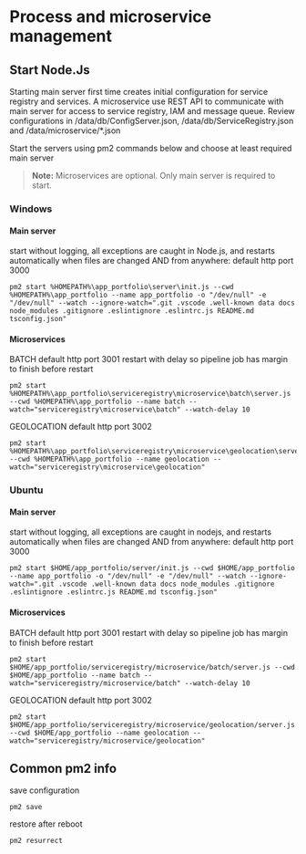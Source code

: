 # Process and microservice management

## Start Node.Js
    
Starting main server first time creates initial configuration for service registry and services.
A microservice use REST API to communicate with main server for access to service registry, IAM and message queue.
Review configurations in /data/db/ConfigServer.json, /data/db/ServiceRegistry.json and /data/microservice/*.json

Start the servers using pm2 commands below and choose at least required main server

> **Note:** Microservices are optional. Only main server is required to start.

### Windows

#### Main server
start without logging, all exceptions are caught in Node.js, and restarts automatically when files are changed AND from anywhere:
default http port 3000

```
pm2 start %HOMEPATH%\app_portfolio\server\init.js --cwd %HOMEPATH%\app_portfolio --name app_portfolio -o "/dev/null" -e "/dev/null" --watch --ignore-watch=".git .vscode .well-known data docs node_modules .gitignore .eslintignore .eslintrc.js README.md tsconfig.json"
```

#### Microservices 
BATCH default http port 3001
restart with delay so pipeline job has margin to finish before restart

```
pm2 start %HOMEPATH%\app_portfolio\serviceregistry\microservice\batch\server.js --cwd %HOMEPATH%\app_portfolio --name batch --watch="serviceregistry\microservice\batch" --watch-delay 10
```

GEOLOCATION default http port 3002

```
pm2 start %HOMEPATH%\app_portfolio\serviceregistry\microservice\geolocation\server.js --cwd %HOMEPATH%\app_portfolio --name geolocation --watch="serviceregistry\microservice\geolocation" 
```

### Ubuntu

#### Main server
start without logging, all exceptions are caught in nodejs, and restarts automatically when files are changed AND from anywhere:
default http port 3000

```
pm2 start $HOME/app_portfolio/server/init.js --cwd $HOME/app_portfolio --name app_portfolio -o "/dev/null" -e "/dev/null" --watch --ignore-watch=".git .vscode .well-known data docs node_modules .gitignore .eslintignore .eslintrc.js README.md tsconfig.json"
```
#### Microservices

BATCH default http port 3001
restart with delay so pipeline job has margin to finish before restart

```
pm2 start $HOME/app_portfolio/serviceregistry/microservice/batch/server.js --cwd $HOME/app_portfolio --name batch --watch="serviceregistry/microservice/batch" --watch-delay 10
```

GEOLOCATION default http port 3002

```
pm2 start $HOME/app_portfolio/serviceregistry/microservice/geolocation/server.js --cwd $HOME/app_portfolio --name geolocation --watch="serviceregistry/microservice/geolocation"
```

## Common pm2 info

save configuration

```
pm2 save
```

restore after reboot

```
pm2 resurrect
```